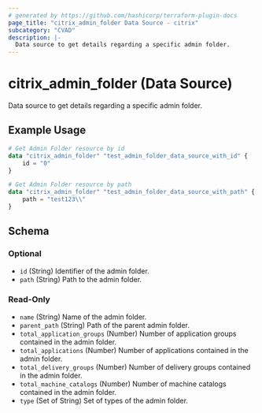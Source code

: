 ```yaml
---
# generated by https://github.com/hashicorp/terraform-plugin-docs
page_title: "citrix_admin_folder Data Source - citrix"
subcategory: "CVAD"
description: |-
  Data source to get details regarding a specific admin folder.
---
```


# citrix_admin_folder (Data Source)

Data source to get details regarding a specific admin folder.

## Example Usage

```terraform
# Get Admin Folder resource by id
data "citrix_admin_folder" "test_admin_folder_data_source_with_id" {
    id = "0"
}

# Get Admin Folder resource by path
data "citrix_admin_folder" "test_admin_folder_data_source_with_path" {
    path = "test123\\"
}
```

<!-- schema generated by tfplugindocs -->
## Schema

### Optional

- `id` (String) Identifier of the admin folder.
- `path` (String) Path to the admin folder.

### Read-Only

- `name` (String) Name of the admin folder.
- `parent_path` (String) Path of the parent admin folder.
- `total_application_groups` (Number) Number of application groups contained in the admin folder.
- `total_applications` (Number) Number of applications contained in the admin folder.
- `total_delivery_groups` (Number) Number of delivery groups contained in the admin folder.
- `total_machine_catalogs` (Number) Number of machine catalogs contained in the admin folder.
- `type` (Set of String) Set of types of the admin folder.